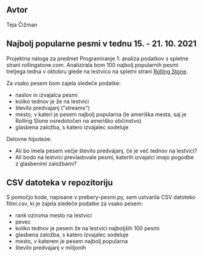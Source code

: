 ## Avtor
Teja Čižman

## Najbolj popularne pesmi v tednu 15. - 21. 10. 2021
Projektna naloga za predmet Programiranje 1: analiza podatkov s spletne strani rollingstone.com.
Analizirala bom 100 najbolj popularnih pesmi tretjega tedna v oktobru glede na lestvico
na spletni strani [Rolling Stone](https://www.rollingstone.com/charts/songs/2021-10-18/).

Za vsako pesem bom zajela sledeče podatke:
- naslov in izvajalca pesmi
- koliko tednov je že na lestvici
- število predvajanj ("streams")
- mesto, v kateri je pesem najbolj popularna (le ameriška mesta, saj je Rolling Stone osredotočen na ameriško občinstvo)
- glasbena založba, s katero izvajalec sodeluje

Delovne hipoteze:
- Ali bo imela pesem večje število predvajanj, če je več tednov na lestvici?
- Ali bodo na lestvici prevladovale pesmi, katerih izvajalci imajo pogodbe z glasbenimi založbami?

## CSV datoteka v repozitoriju
S pomočjo kode, napisane v prebery-pesmi.py, sem ustvarila CSV datoteko filmi.csv, ki je zajela sledeče podatke za vsako pesem:
- rank oziroma mesto na lestvici
- pevec
- koliko tednov je pesem že na lestvici najboljših 100 pesmi
- glasbena založba, s katero izvajalec sodeluje
- mesto, v katerem je pesem najbolj popularna
- število predvajanj v milijonih